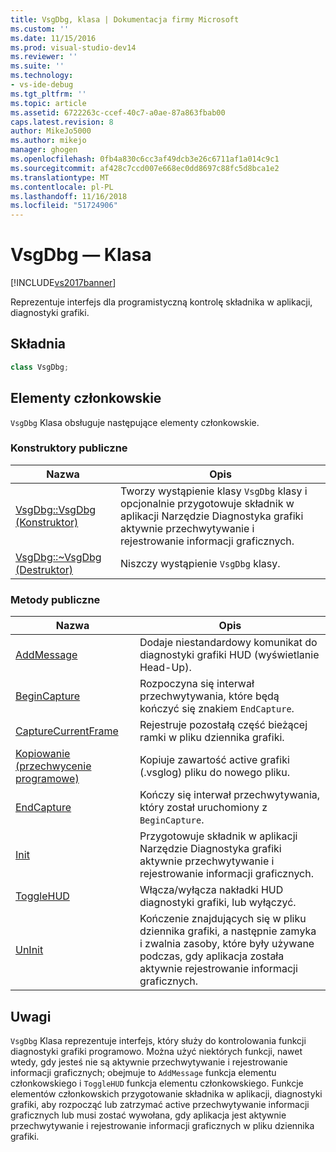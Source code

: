 ```yaml
---
title: VsgDbg, klasa | Dokumentacja firmy Microsoft
ms.custom: ''
ms.date: 11/15/2016
ms.prod: visual-studio-dev14
ms.reviewer: ''
ms.suite: ''
ms.technology:
- vs-ide-debug
ms.tgt_pltfrm: ''
ms.topic: article
ms.assetid: 6722263c-ccef-40c7-a0ae-87a863fbab00
caps.latest.revision: 8
author: MikeJo5000
ms.author: mikejo
manager: ghogen
ms.openlocfilehash: 0fb4a830c6cc3af49dcb3e26c6711af1a014c9c1
ms.sourcegitcommit: af428c7ccd007e668ec0dd8697c88fc5d8bca1e2
ms.translationtype: MT
ms.contentlocale: pl-PL
ms.lasthandoff: 11/16/2018
ms.locfileid: "51724906"
---
```

# <a name="vsgdbg-class"></a>VsgDbg — Klasa
[!INCLUDE[vs2017banner](../includes/vs2017banner.md)]

Reprezentuje interfejs dla programistyczną kontrolę składnika w aplikacji, diagnostyki grafiki.  
  
## <a name="syntax"></a>Składnia  
  
```cpp  
class VsgDbg;  
```  
  
## <a name="members"></a>Elementy członkowskie  
 `VsgDbg` Klasa obsługuje następujące elementy członkowskie.  
  
### <a name="public-constructors"></a>Konstruktory publiczne  
  
|Nazwa|Opis|  
|----------|-----------------|  
|[VsgDbg::VsgDbg (Konstruktor)](../debugger/vsgdbg-vsgdbg-constructor.md)|Tworzy wystąpienie klasy `VsgDbg` klasy i opcjonalnie przygotowuje składnik w aplikacji Narzędzie Diagnostyka grafiki aktywnie przechwytywanie i rejestrowanie informacji graficznych.|  
|[VsgDbg::~VsgDbg (Destruktor)](../debugger/vsgdbg-tilde-vsgdbg-destructor.md)|Niszczy wystąpienie `VsgDbg` klasy.|  
  
### <a name="public-methods"></a>Metody publiczne  
  
|Nazwa|Opis|  
|----------|-----------------|  
|[AddMessage](../debugger/addmessage.md)|Dodaje niestandardowy komunikat do diagnostyki grafiki HUD (wyświetlanie Head-Up).|  
|[BeginCapture](../debugger/begincapture.md)|Rozpoczyna się interwał przechwytywania, które będą kończyć się znakiem `EndCapture`.|  
|[CaptureCurrentFrame](../debugger/capturecurrentframe.md)|Rejestruje pozostałą część bieżącej ramki w pliku dziennika grafiki.|  
|[Kopiowanie (przechwycenie programowe)](../debugger/copy-programmatic-capture.md)|Kopiuje zawartość active grafiki (.vsglog) pliku do nowego pliku.|  
|[EndCapture](../debugger/endcapture.md)|Kończy się interwał przechwytywania, który został uruchomiony z `BeginCapture`.|  
|[Init](../debugger/init.md)|Przygotowuje składnik w aplikacji Narzędzie Diagnostyka grafiki aktywnie przechwytywanie i rejestrowanie informacji graficznych.|  
|[ToggleHUD](../debugger/togglehud.md)|Włącza/wyłącza nakładki HUD diagnostyki grafiki, lub wyłączyć.|  
|[UnInit](../debugger/uninit.md)|Kończenie znajdujących się w pliku dziennika grafiki, a następnie zamyka i zwalnia zasoby, które były używane podczas, gdy aplikacja została aktywnie rejestrowanie informacji graficznych.|  
  
## <a name="remarks"></a>Uwagi  
 `VsgDbg` Klasa reprezentuje interfejs, który służy do kontrolowania funkcji diagnostyki grafiki programowo. Można użyć niektórych funkcji, nawet wtedy, gdy jesteś nie są aktywnie przechwytywanie i rejestrowanie informacji graficznych; obejmuje to `AddMessage` funkcja elementu członkowskiego i `ToggleHUD` funkcja elementu członkowskiego. Funkcje elementów członkowskich przygotowanie składnika w aplikacji, diagnostyki grafiki, aby rozpocząć lub zatrzymać active przechwytywanie informacji graficznych lub musi zostać wywołana, gdy aplikacja jest aktywnie przechwytywanie i rejestrowanie informacji graficznych w pliku dziennika grafiki.



